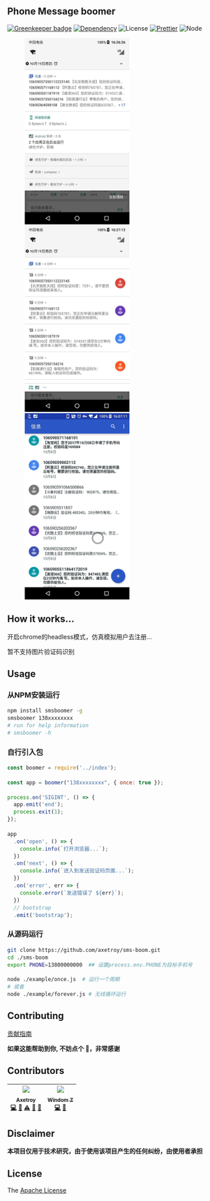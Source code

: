 ## Phone Message boomer

[![Greenkeeper badge](https://badges.greenkeeper.io/axetroy/sms-boom.svg)](https://greenkeeper.io/)
[![Dependency](https://david-dm.org/axetroy/sms-boom.svg)](https://david-dm.org/axetroy/sms-boom)
![License](https://img.shields.io/badge/license-Apache-green.svg)
[![Prettier](https://img.shields.io/badge/Code%20Style-Prettier-green.svg)](https://github.com/prettier/prettier)
![Node](https://img.shields.io/badge/node-%3E=6.7-blue.svg?style=flat-square)

<figure class="third">
    <img src="https://github.com/axetroy/sms-boom/raw/master/screenshot1.jpg" width="240" height="427">
    <img src="https://github.com/axetroy/sms-boom/raw/master/screenshot2.jpg" width="240" height="427">
    <img src="https://github.com/axetroy/sms-boom/raw/master/screenshot3.jpg" width="240" height="427">
</figure>

## How it works...

开启chrome的headless模式，仿真模拟用户去注册...

暂不支持图片验证码识别

## Usage

###  从NPM安装运行

```bash
npm install smsboomer -g
smsboomer 138xxxxxxxx
# run for help information
# smsboomer -h
```

### 自行引入包

```javascript
const boomer = require('../index');

const app = boomer("138xxxxxxxx", { once: true });

process.on('SIGINT', () => {
  app.emit('end');
  process.exit(1);
});

app
  .on('open', () => {
    console.info(`打开浏览器...`);
  })
  .on('next', () => {
    console.info(`进入到发送验证码页面...`);
  })
  .on('error', err => {
    console.error(`发送错误了 ${err}`);
  })
  // bootstrap
  .emit('bootstrap');
```

### 从源码运行

```bash
git clone https://github.com/axetroy/sms-boom.git
cd ./sms-boom
export PHONE=13800000000  ## 设置process.env.PHONE为目标手机号

node ./example/once.js  # 运行一个周期
# 或者
node ./example/forever.js # 无线循环运行
```

## Contributing

[贡献指南](https://github.com/axetroy/sms-boom/blob/master/contributing.md)

**如果这能帮助到你, 不妨点个 :star2:，非常感谢**

## Contributors

<!-- ALL-CONTRIBUTORS-LIST:START - Do not remove or modify this section -->
| [<img src="https://avatars1.githubusercontent.com/u/9758711?v=3" width="100px;"/><br /><sub>Axetroy</sub>](http://axetroy.github.io)<br />[💻](https://github.com/axetroy/sms-boom/commits?author=axetroy "Code") [🔌](#plugin-axetroy "Plugin/utility libraries") [⚠️](https://github.com/axetroy/sms-boom/commits?author=axetroy "Tests") [🐛](https://github.com/axetroy/sms-boom/issues?q=author%3Aaxetroy "Bug reports") [🎨](#design-axetroy "Design") | [<img src="https://avatars0.githubusercontent.com/u/14875359?v=3" width="100px;"/><br /><sub>Windom Z</sub>](http://windomz.github.io/)<br />[💻](https://github.com/axetroy/sms-boom/commits?author=WindomZ "Code") [📖](https://github.com/axetroy/sms-boom/commits?author=WindomZ "Documentation") |
| :---: | :---: |
<!-- ALL-CONTRIBUTORS-LIST:END -->

## Disclaimer

**本项目仅用于技术研究，由于使用该项目产生的任何纠纷，由使用者承担**

## License

The [Apache License](https://github.com/axetroy/sms-boom/blob/master/LICENSE)
